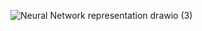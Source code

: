 ![Neural  Network representation drawio (3)](https://user-images.githubusercontent.com/78297310/143735048-cbd70725-326f-48b9-bc82-719d923d223c.png)

